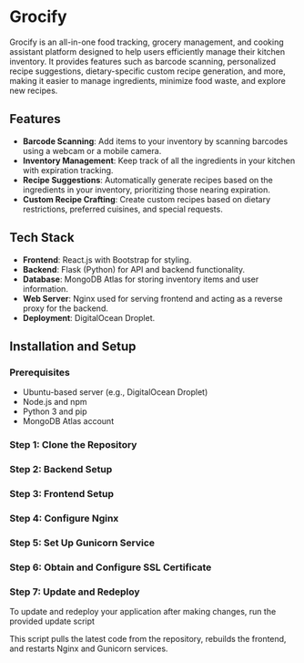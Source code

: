# Grocify

Grocify is an all-in-one food tracking, grocery management, and cooking assistant platform designed to help users efficiently manage their kitchen inventory. It provides features such as barcode scanning, personalized recipe suggestions, dietary-specific custom recipe generation, and more, making it easier to manage ingredients, minimize food waste, and explore new recipes.

## Features

- **Barcode Scanning**: Add items to your inventory by scanning barcodes using a webcam or a mobile camera.
- **Inventory Management**: Keep track of all the ingredients in your kitchen with expiration tracking.
- **Recipe Suggestions**: Automatically generate recipes based on the ingredients in your inventory, prioritizing those nearing expiration.
- **Custom Recipe Crafting**: Create custom recipes based on dietary restrictions, preferred cuisines, and special requests.

## Tech Stack

- **Frontend**: React.js with Bootstrap for styling.
- **Backend**: Flask (Python) for API and backend functionality.
- **Database**: MongoDB Atlas for storing inventory items and user information.
- **Web Server**: Nginx used for serving frontend and acting as a reverse proxy for the backend.
- **Deployment**: DigitalOcean Droplet.

## Installation and Setup

### Prerequisites

- Ubuntu-based server (e.g., DigitalOcean Droplet)
- Node.js and npm
- Python 3 and pip
- MongoDB Atlas account

### Step 1: Clone the Repository

### Step 2: Backend Setup

### Step 3: Frontend Setup

### Step 4: Configure Nginx

### Step 5: Set Up Gunicorn Service

### Step 6: Obtain and Configure SSL Certificate

### Step 7: Update and Redeploy

To update and redeploy your application after making changes, run the provided update script

This script pulls the latest code from the repository, rebuilds the frontend, and restarts Nginx and Gunicorn services.

